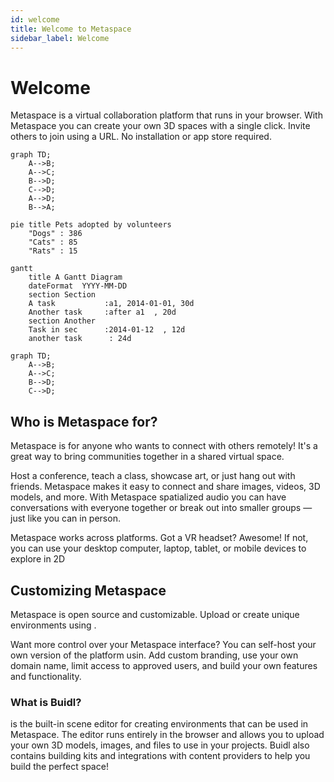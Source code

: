 ```yaml
---
id: welcome
title: Welcome to Metaspace
sidebar_label: Welcome
---
```


# Welcome

Metaspace is a virtual collaboration platform that runs in your browser. With Metaspace you can create your own 3D spaces with a single click. Invite others to join using a URL. No installation or app store required.

```mermaid
graph TD;
    A-->B;
    A-->C;
    B-->D;
    C-->D;
    A-->D;
    B-->A;
```

```mermaid
pie title Pets adopted by volunteers
    "Dogs" : 386
    "Cats" : 85
    "Rats" : 15
```

```mermaid
gantt
    title A Gantt Diagram
    dateFormat  YYYY-MM-DD
    section Section
    A task           :a1, 2014-01-01, 30d
    Another task     :after a1  , 20d
    section Another
    Task in sec      :2014-01-12  , 12d
    another task      : 24d
```

```mermaid
graph TD;
    A-->B;
    A-->C;
    B-->D;
    C-->D;
```

## Who is Metaspace for?

Metaspace is for anyone who wants to connect with others remotely! It's a great way to bring communities together in a shared virtual space.

Host a conference, teach a class, showcase art, or just hang out with friends. Metaspace makes it easy to connect and share images, videos, 3D models, and more. With Metaspace spatialized audio you can have conversations with everyone together or break out into smaller groups &mdash; just like you can in person.

Metaspace works across platforms. Got a VR headset? Awesome! If not, you can use your desktop computer, laptop, tablet, or mobile devices to explore in 2D

## Customizing Metaspace

Metaspace is open source and customizable. Upload or create unique environments using .

Want more control over your Metaspace interface? You can self-host your own version of the platform usin. Add custom branding, use your own domain name, limit access to approved users, and build your own features and functionality.

### What is Buidl?

is the built-in scene editor for creating environments that can be used in Metaspace. The editor runs entirely in the browser and allows you to upload your own 3D models, images, and files to use in your projects. Buidl also contains building kits and integrations with content providers to help you build the perfect space!
